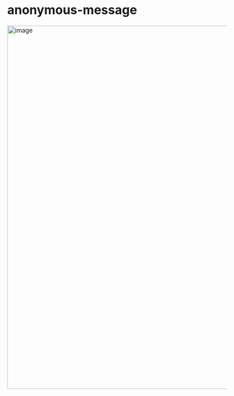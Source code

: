 # anonymous-message

<img width="834" alt="image" src="https://github.com/saurabh47/anonymous-message/assets/15173289/a39d5194-2ae6-480e-b92d-ec400d1aa539">
